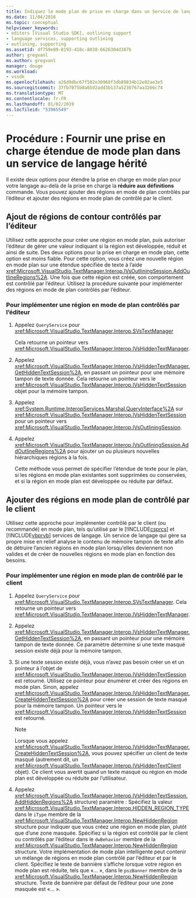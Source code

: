 ```yaml
---
title: Indiquez le mode plan de prise en charge dans un Service de langage | Microsoft Docs
ms.date: 11/04/2016
ms.topic: conceptual
helpviewer_keywords:
- editors [Visual Studio SDK], outlining support
- language services, supporting outlining
- outlining, supporting
ms.assetid: df759e89-8193-418c-8038-6626304d387b
author: gregvanl
ms.author: gregvanl
manager: douge
ms.workload:
- vssdk
ms.openlocfilehash: a26d9dbc67f502e30968f3db89834b12e02ae3e5
ms.sourcegitcommit: 37fb7075b0a65d2add3b137a5230767aa3266c74
ms.translationtype: MT
ms.contentlocale: fr-FR
ms.lasthandoff: 01/02/2019
ms.locfileid: "53965549"
---
```

# <a name="how-to-provide-expanded-outlining-support-in-a-legacy-language-service"></a>Procédure : Fournir une prise en charge étendue de mode plan dans un service de langage hérité
Il existe deux options pour étendre la prise en charge en mode plan pour votre langage au-delà de la prise en charge la **réduire aux définitions** commande. Vous pouvez ajouter des régions en mode de plan contrôlés par l’éditeur et ajouter des régions en mode plan de contrôlé par le client.  
  
## <a name="adding-editor-controlled-outline-regions"></a>Ajout de régions de contour contrôlés par l’éditeur  
 Utilisez cette approche pour créer une région en mode plan, puis autoriser l’éditeur de gérer une valeur indiquant si la région est développée, réduit et ainsi de suite. Des deux options pour la prise en charge en mode plan, cette option est moins fiable. Pour cette option, vous créez une nouvelle région en mode plan sur une étendue spécifiée de texte à l’aide <xref:Microsoft.VisualStudio.TextManager.Interop.IVsOutliningSession.AddOutlineRegions%2A>. Une fois que cette région est créée, son comportement est contrôlé par l’éditeur. Utilisez la procédure suivante pour implémenter des régions en mode de plan contrôlés par l’éditeur.  
  
### <a name="to-implement-an-editor-controlled-outline-region"></a>Pour implémenter une région en mode de plan contrôlés par l’éditeur  
  
1.  Appelez `QueryService` pour <xref:Microsoft.VisualStudio.TextManager.Interop.SVsTextManager>  
  
     Cela retourne un pointeur vers <xref:Microsoft.VisualStudio.TextManager.Interop.IVsHiddenTextManager>.  
  
2.  Appelez <xref:Microsoft.VisualStudio.TextManager.Interop.IVsHiddenTextManager.GetHiddenTextSession%2A>, en passant un pointeur pour une mémoire tampon de texte donnée. Cela retourne un pointeur vers le <xref:Microsoft.VisualStudio.TextManager.Interop.IVsHiddenTextSession> objet pour la mémoire tampon.  
  
3.  Appelez <xref:System.Runtime.InteropServices.Marshal.QueryInterface%2A> sur <xref:Microsoft.VisualStudio.TextManager.Interop.IVsHiddenTextSession> pour un pointeur vers <xref:Microsoft.VisualStudio.TextManager.Interop.IVsOutliningSession>.  
  
4.  Appelez <xref:Microsoft.VisualStudio.TextManager.Interop.IVsOutliningSession.AddOutlineRegions%2A> pour ajouter un ou plusieurs nouvelles hiérarchiques régions à la fois.  
  
     Cette méthode vous permet de spécifier l’étendue de texte pour le plan, si les régions en mode plan existantes sont supprimées ou conservées, et si la région en mode plan est développée ou réduite par défaut.  
  
## <a name="add-client-controlled-outline-regions"></a>Ajouter des régions en mode plan de contrôlé par le client  
 Utilisez cette approche pour implémenter contrôlé par le client (ou recommandé) en mode plan, tels qu’utilisé par le [!INCLUDE[csprcs](../../data-tools/includes/csprcs_md.md)] et [!INCLUDE[vbprvb](../../code-quality/includes/vbprvb_md.md)] services de langage. Un service de langage qui gère sa propre mise en relief analyse le contenu de mémoire tampon de texte afin de détruire l’ancien régions en mode plan lorsqu’elles deviennent non valides et de créer de nouvelles régions en mode plan en fonction des besoins.  
  
### <a name="to-implement-a-client-controlled-outline-region"></a>Pour implémenter une région en mode plan de contrôlé par le client  
  
1.  Appelez `QueryService` pour <xref:Microsoft.VisualStudio.TextManager.Interop.SVsTextManager>. Cela retourne un pointeur vers <xref:Microsoft.VisualStudio.TextManager.Interop.IVsHiddenTextManager>.  
  
2.  Appelez <xref:Microsoft.VisualStudio.TextManager.Interop.IVsHiddenTextManager.GetHiddenTextSession%2A>, en passant un pointeur pour une mémoire tampon de texte donnée. Ce paramètre détermine si une texte masqué session existe déjà pour la mémoire tampon.  
  
3.  Si une texte session existe déjà, vous n’avez pas besoin créer un et un pointeur à l’objet de <xref:Microsoft.VisualStudio.TextManager.Interop.IVsHiddenTextSession> est retourné. Utilisez ce pointeur pour énumérer et créer des régions en mode plan. Sinon, appelez <xref:Microsoft.VisualStudio.TextManager.Interop.IVsHiddenTextManager.CreateHiddenTextSession%2A> pour créer une session de texte masqué pour la mémoire tampon. Un pointeur vers le <xref:Microsoft.VisualStudio.TextManager.Interop.IVsHiddenTextSession> est retourné.  
  
    > [!NOTE]
    >  Lorsque vous appelez <xref:Microsoft.VisualStudio.TextManager.Interop.IVsHiddenTextManager.CreateHiddenTextSession%2A>, vous pouvez spécifier un client de texte masqué (autrement dit, un <xref:Microsoft.VisualStudio.TextManager.Interop.IVsHiddenTextClient> objet). Ce client vous avertit quand un texte masqué ou région en mode plan est développée ou réduite par l’utilisateur.  
  
4.  Appelez <xref:Microsoft.VisualStudio.TextManager.Interop.IVsHiddenTextSession.AddHiddenRegions%2A> structure) paramètre : Spécifiez la valeur <xref:Microsoft.VisualStudio.TextManager.Interop.HIDDEN_REGION_TYPE> dans le `iType` membre de la <xref:Microsoft.VisualStudio.TextManager.Interop.NewHiddenRegion> structure pour indiquer que vous créez une région en mode plan, plutôt que d’une zone masquée. Spécifiez si la région est contrôlé par le client ou contrôlés par l’éditeur dans le `dwBehavior` membre de la <xref:Microsoft.VisualStudio.TextManager.Interop.NewHiddenRegion> structure. Votre implémentation de mode plan intelligente peut contenir un mélange de régions en mode plan contrôlé par l’éditeur et par le client. Spécifiez le texte de bannière s’affiche lorsque votre région en mode plan est réduite, tels que «... », dans le `pszBanner` membre de la <xref:Microsoft.VisualStudio.TextManager.Interop.NewHiddenRegion> structure. Texte de bannière par défaut de l’éditeur pour une zone masquée est «... ».
